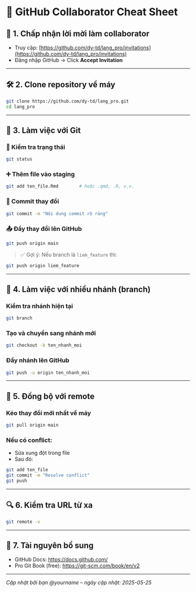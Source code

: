 # 🚀 GitHub Collaborator Cheat Sheet

## 🧩 1. Chấp nhận lời mời làm collaborator
- Truy cập: [https://github.com/dy-td/lang_pro/invitations](https://github.com/dy-td/lang_pro/invitations)
- Đăng nhập GitHub → Click **Accept Invitation**

---

## 🛠️ 2. Clone repository về máy
```bash
git clone https://github.com/dy-td/lang_pro.git
cd lang_pro
```

---

## 🔁 3. Làm việc với Git

### 📝 Kiểm tra trạng thái
```bash
git status
```

### ➕ Thêm file vào staging
```bash
git add ten_file.Rmd        # hoặc .qmd, .R, v.v.
```

### 💬 Commit thay đổi
```bash
git commit -m "Nội dung commit rõ ràng"
```

### 📤 Đẩy thay đổi lên GitHub
```bash
git push origin main
```

> ✅ Gợi ý: Nếu branch là `liem_feature` thì:
```bash
git push origin liem_feature
```

---

## 🌿 4. Làm việc với nhiều nhánh (branch)

### Kiểm tra nhánh hiện tại
```bash
git branch
```

### Tạo và chuyển sang nhánh mới
```bash
git checkout -b ten_nhanh_moi
```

### Đẩy nhánh lên GitHub
```bash
git push -u origin ten_nhanh_moi
```

---

## 🔄 5. Đồng bộ với remote

### Kéo thay đổi mới nhất về máy
```bash
git pull origin main
```

### Nếu có conflict:
- Sửa xung đột trong file
- Sau đó:
```bash
git add ten_file
git commit -m "Resolve conflict"
git push
```

---

## 🔍 6. Kiểm tra URL từ xa
```bash
git remote -v
```

---

## 📎 7. Tài nguyên bổ sung
- GitHub Docs: https://docs.github.com/
- Pro Git Book (free): https://git-scm.com/book/en/v2

---

_Cập nhật bởi bạn @yourname – ngày cập nhật: 2025-05-25_

